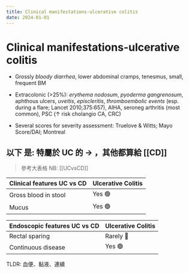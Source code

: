 ```yaml
---
title: Clinical manifestations-ulcerative colitis
date: 2024-01-01
---
```


# Clinical manifestations-ulcerative colitis

- Grossly _bloody diarrhea_, lower abdominal cramps, tenesmus, small, frequent BM

- Extracolonic (>25%): _erythema nodosum_, _pyoderma gangrenosum_, aphthous ulcers, _uveitis_, _episcleritis_, _thromboembolic events_ (esp. during a flare; Lancet 2010;375:657), AIHA, seroneg arthritis (most common), PSC (↑ risk cholangio CA, CRC)

- Several scores for severity assessment: Truelove & Witts; Mayo Score/DAI; Montreal

## 以下 是: 特屬於 UC 的 → ，其他都算給 [[CD]]

> 參考大表格 NB: [[UCvsCD]]

| Clinical features UC vs CD | Ulcerative Colitis |
| -------------------------- | ------------------ |
| Gross blood in stool       | Yes 🟢             |
| Mucus                      | Yes 🟢             |

| Endoscopic features UC vs CD | Ulcerative Colitis |
| ---------------------------- | ------------------ |
| Rectal sparing               | Rarely 🔴          |
| Continuous disease           | Yes 🟢             |

TLDR: 血便、黏液、連續
